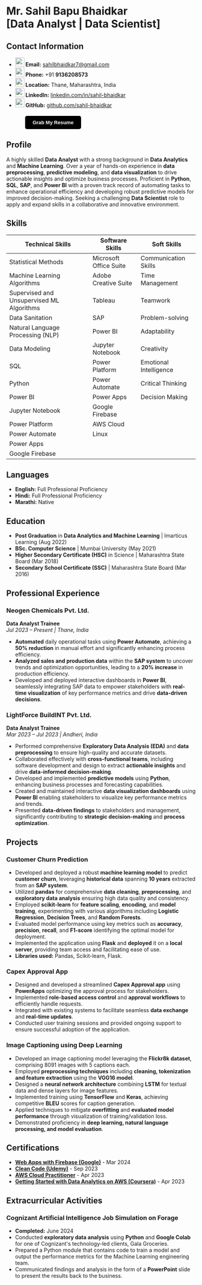 # Mr. Sahil Bapu Bhaidkar<br>[Data Analyst | Data Scientist]
## Contact Information
- **<img src="https://img.icons8.com/?size=100&id=DW1F1r7XLu9m&format=png&color=000000" width="24" height="24"/> Email:** [sahilbhaidkar7@gmail.com](mailto:sahilbhaidkar7@gmail.com)
- **<img src="https://img.icons8.com/?size=100&id=96668&format=png&color=000000" width="24" height="24"/> Phone:** +91 <b>9136208573</b>
- **<img src="https://img.icons8.com/?size=100&id=0D18hLDbv2qZ&format=png&color=000000" width="24" height="24"/> Location:** Thane, Maharashtra, India
- **<img src="https://img.icons8.com/?size=100&id=TbYB18NajuPX&format=png&color=000000" width="24" height="24"/> LinkedIn:** [linkedin.com/in/sahil-bhaidkar](https://www.linkedin.com/in/sahil-bhaidkar)
- **<img src="https://img.icons8.com/?size=100&id=NmJSSOvL7xYu&format=png&color=000000" width="24" height="24"/> GitHub:** [github.com/sahil-bhaidkar](https://github.com/sahil-bhaidkar)

<a href="https://flowcv.com/resume/0iss5cpans" download="Sahil_Bapu_Bhaidkar_Resume.pdf">
  <button style="padding: 10px 20px; background-color: #000000; color: white; border: none; border-radius: 5px; cursor: pointer; display: flex; align-items: center;margin-top: 20px; margin-left: 50px"><b>Grab My Resume</b>
  </button>
</a>

## Profile
A highly skilled **Data Analyst** with a strong background in **Data Analytics** and **Machine Learning**. Over a year of hands-on experience in **data preprocessing**, **predictive modeling**, and **data visualization** to drive actionable insights and optimize business processes. Proficient in **Python**, **SQL**, **SAP**, and **Power BI** with a proven track record of automating tasks to enhance operational efficiency and developing robust predictive models for improved decision-making. Seeking a challenging **Data Scientist** role to apply and expand skills in a collaborative and innovative environment.

## Skills

| Technical Skills                              | Software Skills            | Soft Skills          |
| --------------------------------------------- | -------------------------- | -------------------- |
| Statistical Methods                           | Microsoft Office Suite     | Communication Skills |
| Machine Learning Algorithms                   | Adobe Creative Suite       | Time Management      |
| Supervised and Unsupervised ML Algorithms     | Tableau                    | Teamwork             |
| Data Sanitation                               | SAP                        | Problem-solving      |
| Natural Language Processing (NLP)             | Power BI                   | Adaptability         |
| Data Modeling                                 | Jupyter Notebook           | Creativity         |
| SQL                                           | Power Platform             | Emotional Intelligence |
| Python                                        | Power Automate             | Critical Thinking |
| Power BI                                      | Power Apps                 | Decision Making    |
| Jupyter Notebook                              | Google Firebase            |                      |
| Power Platform                                | AWS Cloud                  |                      |
| Power Automate                                | Linux                      |                      |
| Power Apps                                    |                            |                      |
| Google Firebase                               |                            |                      |

## Languages
- **English:** Full Professional Proficiency
- **Hindi:** Full Professional Proficiency
- **Marathi:** Native

## Education
- **Post Graduation** in **Data Analytics and Machine Learning** | Imarticus Learning (Aug 2022)
- **BSc. Computer Science** | Mumbai University (May 2021)
- **Higher Secondary Certificate (HSC)** in Science | Maharashtra State Board (Mar 2018)
- **Secondary School Certificate (SSC)** | Maharashtra State Board (Mar 2016)

## Professional Experience

### Neogen Chemicals Pvt. Ltd.
**Data Analyst Trainee**  
*Jul 2023 – Present | Thane, India*
- **Automated** daily operational tasks using **Power Automate**, achieving a **50% reduction** in manual effort and significantly enhancing process efficiency.
- **Analyzed sales and production data** within the **SAP system** to uncover trends and optimization opportunities, leading to a **20% increase** in production efficiency.
- Developed and deployed interactive dashboards in **Power BI**, seamlessly integrating SAP data to empower stakeholders with **real-time visualization** of key performance metrics and drive **data-driven decisions**.

### LightForce BuildINT Pvt. Ltd.
**Data Analyst Trainee**  
*Mar 2023 – Jul 2023 | Andheri, India*
- Performed comprehensive **Exploratory Data Analysis (EDA)** and **data preprocessing** to ensure high-quality and accurate datasets.
- Collaborated effectively with **cross-functional teams**, including software development and design to extract **actionable insights** and drive **data-informed decision-making**.
- Developed and implemented **predictive models** using **Python**, enhancing business processes and forecasting capabilities.
- Created and maintained interactive **data visualization dashboards** using **Power BI** enabling stakeholders to visualize key performance metrics and trends.
- Presented **data-driven findings** to stakeholders and management, significantly contributing to **strategic decision-making** and **process optimization**.

## Projects

### Customer Churn Prediction
- Developed and deployed a robust **machine learning model** to predict **customer churn**, leveraging **historical data** spanning **10 years** extracted from an **SAP system**.
- Utilized **pandas** for comprehensive **data cleaning**, **preprocessing**, and **exploratory data analysis** ensuring high data quality and consistency.
- Employed **scikit-learn** for **feature scaling**, **encoding**, and **model training**, experimenting with various algorithms including **Logistic Regression**, **Decision Trees**, and **Random Forests**.
- Evaluated model performance using key metrics such as **accuracy**, **precision**, **recall**, and **F1-score** identifying the optimal model for deployment.
- Implemented the application using **Flask** and **deployed** it on a **local server**, providing team access and facilitating ease of use.
- **Libraries used:** Pandas, Scikit-learn, Flask.

### Capex Approval App
- Designed and developed a streamlined **Capex Approval app** using **PowerApps** optimizing the approval process for stakeholders.
- Implemented **role-based access control** and **approval workflows** to efficiently handle requests.
- Integrated with existing systems to facilitate seamless **data exchange** and **real-time updates**.
- Conducted user training sessions and provided ongoing support to ensure successful adoption of the application.

### Image Captioning using Deep Learning
- Developed an image captioning model leveraging the **Flickr8k dataset**, comprising 8091 images with 5 captions each.
- Employed **preprocessing techniques** including **cleaning, tokenization and feature extraction** using the **VGG16 model**.
- Designed a **neural network architecture** combining **LSTM** for textual data and dense layers for image features.
- Implemented training using **TensorFlow** and **Keras**, achieving competitive **BLEU** scores for caption generation.
- Applied techniques to mitigate **overfitting** and **evaluated model performance** through visualization of training/validation loss.
- Demonstrated proficiency in **deep learning, natural language processing, and model evaluation**.

## Certifications
- **[Web Apps with Firebase (Google)](https://developers.google.com/profile/badges/playlists/firebase/web-apps-with-firebase)** - Mar 2024 
- **[Clean Code (Udemy)](https://www.udemy.com/certificate/UC-513da9db-b398-4e96-8bb9-f87e58a29fc0/)** - Sep 2023
- **[AWS Cloud Practitioner](https://www.credly.com/badges/f4686b7f-b718-445e-848d-e3b8e02c29c5)** - Apr 2023
- **[Getting Started with Data Analytics on AWS (Coursera)](https://coursera.org/share/7ba06e72ff4aa5d885f74c9cd226db00)** - Apr 2023

## Extracurricular Activities
### Cognizant Artificial Intelligence Job Simulation on Forage
- **Completed:** June 2024
- Conducted **exploratory data analysis** using **Python** and **Google Colab** for one of Cognizant's technology-led clients, Gala Groceries.
- Prepared a Python module that contains code to train a model and output the performance metrics for the Machine Learning engineering team.
- Communicated findings and analysis in the form of a **PowerPoint** slide to present the results back to the business.